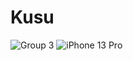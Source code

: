 # Kusu

![Group 3](https://user-images.githubusercontent.com/103019083/201271226-1853f18d-b711-4c16-aa9c-33af16e0d719.png)
![iPhone 13 Pro](https://user-images.githubusercontent.com/103019083/202615789-a5d7e660-dca5-4b3b-a467-336bb1f34dd8.png)
